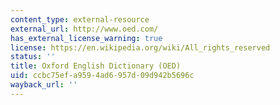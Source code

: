 ```yaml
---
content_type: external-resource
external_url: http://www.oed.com/
has_external_license_warning: true
license: https://en.wikipedia.org/wiki/All_rights_reserved
status: ''
title: Oxford English Dictionary (OED)
uid: ccbc75ef-a959-4ad6-957d-09d942b5696c
wayback_url: ''
---
```

